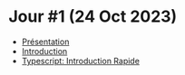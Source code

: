 # Jour #1 (24 Oct 2023)

- [Présentation](https://rblmdst.github.io/angular-training-gdg-lome/00-presentation)
- [Introduction](https://rblmdst.github.io/angular-training-gdg-lome/01-introduction)
- [Typescript: Introduction Rapide](https://rblmdst.github.io/angular-training-gdg-lome/02-typescript-introduction-rapide)
